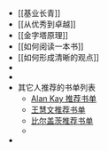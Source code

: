 - [[基业长青]]
- [[从优秀到卓越]]
- [[金字塔原理]]
- [[如何阅读一本书]]
- [[如何形成清晰的观点]]
-
-
- 其它人推荐的书单列表
	- [Alan Kay 推荐书单](https://www.douban.com/doulist/129370747/)
	- [王慧文推荐书单](https://www.douban.com/doulist/132650767/)
	- [比尔盖茨推荐书单](https://www.douban.com/doulist/118721196/)
	-
-